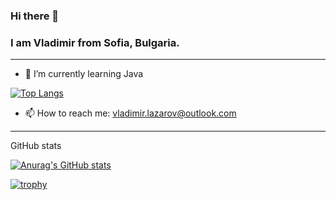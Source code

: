 ### Hi there 👋 
### I am Vladimir from Sofia, Bulgaria.
-------------------------------------------------------------------------------
- 🌱 I’m currently learning Java

[![Top Langs](https://github-readme-stats.vercel.app/api/top-langs/?username=Taraskonski)](https://github.com/anuraghazra/github-readme-stats)

- 📫 How to reach me: vladimir.lazarov@outlook.com
-------------------------------------------------------------------------------
GitHub stats

[![Anurag's GitHub stats](https://github-readme-stats.vercel.app/api?username=Taraskonski)](https://github.com/Taraskonski/github-readme-stats)

[![trophy](https://github-profile-trophy.vercel.app/?username=Taraskonski)](https://github.com/ryo-ma/github-profile-trophy)
